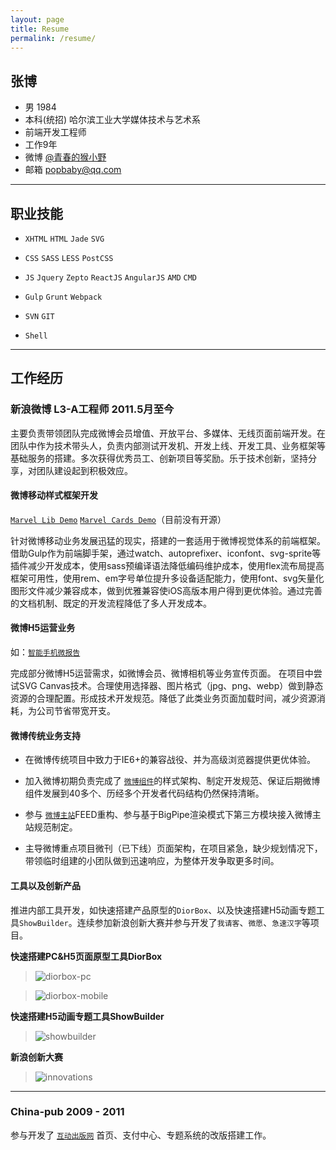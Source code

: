 ```yaml
---
layout: page
title: Resume
permalink: /resume/
---
```


## 张博

- 男 1984
- 本科(统招) 哈尔滨工业大学媒体技术与艺术系
- 前端开发工程师
- 工作9年
- 微博 [@青春的猴小野](http://weibo.com/jopz)
- 邮箱 [popbaby@qq.com](mailto:popbaby@qq.com)

***

## 职业技能

- `XHTML` `HTML` `Jade` `SVG`

- `CSS` `SASS` `LESS` `PostCSS` 

- `JS` `Jquery` `Zepto` `ReactJS` `AngularJS` `AMD` `CMD`

- `Gulp` `Grunt` `Webpack`

- `SVN` `GIT`

- `Shell` 


***

## 工作经历

### 新浪微博 L3-A工程师 2011.5月至今

主要负责带领团队完成微博会员增值、开放平台、多媒体、无线页面前端开发。在团队中作为技术带头人，负责内部测试开发机、开发上线、开发工具、业务框架等基础服务的搭建。多次获得优秀员工、创新项目等奖励。乐于技术创新，坚持分享，对团队建设起到积极效应。

#### **微博移动样式框架开发**
	
[`Marvel Lib Demo`](http://jopz.sinaapp.com/marvel/html/lib/common.html)  [`Marvel Cards Demo`](http://jopz.sinaapp.com/marvel/html/card/cards.html)（目前没有开源）

针对微博移动业务发展迅猛的现实，搭建的一套适用于微博视觉体系的前端框架。借助Gulp作为前端脚手架，通过watch、autoprefixer、iconfont、svg-sprite等插件减少开发成本，使用sass预编译语法降低编码维护成本，使用flex流布局提高框架可用性，使用rem、em字号单位提升多设备适配能力，使用font、svg矢量化图形文件减少兼容成本，做到优雅兼容使iOS高版本用户得到更优体验。通过完善的文档机制、既定的开发流程降低了多人开发成本。

#### **微博H5运营业务**

如：[`智能手机微报告`](http://earnings.card.weibo.com/mobile2015/)

完成部分微博H5运营需求，如微博会员、微博相机等业务宣传页面。 在项目中尝试SVG Canvas技术。合理使用选择器、图片格式（jpg、png、webp）做到静态资源的合理配置。形成技术开发规范。降低了此类业务页面加载时间，减少资源消耗，为公司节省带宽开支。

#### **微博传统业务支持**

- 在微博传统项目中致力于IE6+的兼容战役、并为高级浏览器提供更优体验。

- 加入微博初期负责完成了 [`微博组件`](http://open.weibo.com/connect)的样式架构、制定开发规范、保证后期微博组件发展到40多个、历经多个开发者代码结构仍然保持清晰。

- 参与 [`微博主站`](http://weibo.com)FEED重构、参与基于BigPipe渲染模式下第三方模块接入微博主站规范制定。

- 主导微博重点项目微刊（已下线）页面架构，在项目紧急，缺少规划情况下，带领临时组建的小团队做到迅速响应，为整体开发争取更多时间。

#### **工具以及创新产品** 

推进内部工具开发，如快速搭建产品原型的`DiorBox`、以及快速搭建H5动画专题工具`ShowBuilder`。连续参加新浪创新大赛并参与开发了`我请客`、`微愿`、`急速汉字`等项目。

**快速搭建PC&H5页面原型工具DiorBox**

> ![diorbox-pc](http://uxfan.qiniudn.com/images/resume/diorbox_pc.jpg)

> ![diorbox-mobile](http://uxfan.qiniudn.com/images/resume/diorbox_mobile.jpg)

**快速搭建H5动画专题工具ShowBuilder**

> ![showbuilder](http://uxfan.qiniudn.com/images/resume/showbuilder.jpg)

**新浪创新大赛**

> ![innovations](http://uxfan.qiniudn.com/images/resume/ivts.jpg)

***

### China-pub 2009 - 2011

参与开发了 [`互动出版网`](http://china-pub.com) 首页、支付中心、专题系统的改版搭建工作。
